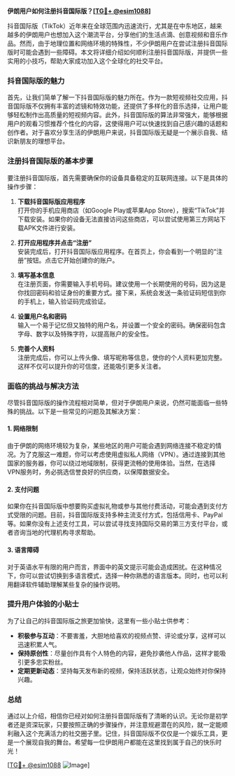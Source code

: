 **伊朗用户如何注册抖音国际版？[[TG💪+ @esim1088](https://t.me/s/esim1088)]**

抖音国际版（TikTok）近年来在全球范围内迅速流行，尤其是在中东地区，越来越多的伊朗用户也想加入这个潮流平台，分享他们的生活点滴、创意视频和音乐作品。然而，由于地理位置和网络环境的特殊性，不少伊朗用户在尝试注册抖音国际版时可能会遇到一些障碍。本文将详细介绍如何顺利注册抖音国际版，并提供一些实用的小技巧，帮助大家成功加入这个全球化的社交平台。

### 抖音国际版的魅力

首先，让我们简单了解一下抖音国际版的魅力所在。作为一款短视频社交应用，抖音国际版不仅拥有丰富的滤镜和特效功能，还提供了多样化的音乐选择，让用户能够轻松制作出高质量的短视频内容。此外，抖音国际版的算法非常强大，能够根据用户的观看习惯推荐个性化的内容，这使得用户可以快速找到自己感兴趣的话题和创作者。对于喜欢分享生活的伊朗用户来说，抖音国际版无疑是一个展示自我、结识新朋友的理想平台。

### 注册抖音国际版的基本步骤

要注册抖音国际版，首先需要确保你的设备具备稳定的互联网连接。以下是具体的操作步骤：

1. **下载抖音国际版应用程序**  
   打开你的手机应用商店（如Google Play或苹果App Store），搜索“TikTok”并下载安装。如果你的设备无法直接访问这些商店，可以尝试使用第三方网站下载APK文件进行安装。

2. **打开应用程序并点击“注册”**  
   安装完成后，打开抖音国际版应用程序。在首页上，你会看到一个明显的“注册”按钮。点击它开始创建你的账户。

3. **填写基本信息**  
   在注册页面，你需要输入手机号码。建议使用一个长期使用的号码，因为这是你找回密码和验证身份的重要方式。接下来，系统会发送一条验证码短信到你的手机上，输入验证码完成验证。

4. **设置用户名和密码**  
   输入一个易于记忆但又独特的用户名，并设置一个安全的密码。确保密码包含字母、数字以及特殊字符，以提高账户的安全性。

5. **完善个人资料**  
   注册完成后，你可以上传头像、填写昵称等信息，使你的个人资料更加完整。这样不仅可以提升你的可信度，还能吸引更多关注者。

### 面临的挑战与解决方法

尽管抖音国际版的操作流程相对简单，但对于伊朗用户来说，仍然可能面临一些特殊的挑战。以下是一些常见的问题及其解决方案：

#### 1. **网络限制**
   由于伊朗的网络环境较为复杂，某些地区的用户可能会遇到网络连接不稳定的情况。为了克服这一难题，你可以考虑使用虚拟私人网络（VPN）。通过连接到其他国家的服务器，你可以绕过地域限制，获得更流畅的使用体验。当然，在选择VPN服务时，务必挑选信誉良好的供应商，以保障数据安全。

#### 2. **支付问题**
   如果你在抖音国际版中想要购买虚拟礼物或参与其他付费活动，可能会遇到支付方式受限的问题。目前，抖音国际版支持多种主流支付方式，包括信用卡、PayPal等。如果你没有上述支付工具，可以尝试寻找支持国际交易的第三方支付平台，或者咨询当地的代理机构寻求帮助。

#### 3. **语言障碍**
   对于英语水平有限的用户而言，界面中的英文提示可能会造成困扰。在这种情况下，你可以尝试切换到多语言模式，选择一种你熟悉的语言版本。同时，也可以利用翻译软件辅助理解某些复杂的操作说明。

### 提升用户体验的小贴士

为了让自己的抖音国际版之旅更加愉快，这里有一些小贴士供参考：

- **积极参与互动**：不要害羞，大胆地给喜欢的视频点赞、评论或分享，这样可以迅速积累人气。
- **保持原创性**：尽量创作具有个人特色的内容，避免抄袭他人作品，这样才能吸引更多忠实粉丝。
- **定期更新动态**：坚持每天发布新的视频，保持活跃状态，让观众始终对你保持兴趣。

### 总结

通过以上介绍，相信你已经对如何注册抖音国际版有了清晰的认识。无论你是初学者还是资深玩家，只要按照正确的步骤操作，并注意规避潜在的风险，就一定能顺利融入这个充满活力的社交圈子里。记住，抖音国际版不仅仅是一个娱乐工具，更是一个展现自我的舞台。希望每一位伊朗用户都能在这里找到属于自己的快乐时光！

[[TG💪+ @esim1088](https://t.me/s/esim1088) ![Image](https://i.postimg.cc/4NQfJmqS/Snipaste-2025-05-13-00-14-12.png)]